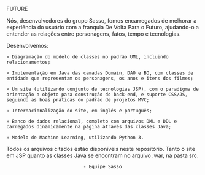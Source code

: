 FUTURE

Nós, desenvolvedores do grupo Sasso, fomos encarregados de melhorar a experiência do usuário com a franquia De Volta Para o Futuro, ajudando-o a entender as relações entre personagens, fatos, tempo e tecnologias. 

Desenvolvemos:
	

	» Diagramação do modelo de classes no padrão UML, incluindo relacionamentos;

	» Implementação em Java das camadas Domain, DAO e BO, com classes de entidade que representam os personagens, os anos e itens dos filmes;

	» Um site (utilizando conjunto de tecnologias JSP), com o paradigma de orientação a objeto para construção do back-end, e suporte CSS/JS, seguindo as boas práticas do padrão de projetos MVC;

	» Internacionalização do site, em inglês e português;

	» Banco de dados relacional, completo com arquivos DML e DDL e carregados dinamicamente na página através das classes Java;

	» Modelo de Machine Learning, utilizando Python 3.

Todos os arquivos citados estão disponíveis neste repositório. Tanto o site em JSP quanto as classes Java se encontram no arquivo .war, na pasta src.
								

								- Equipe Sasso